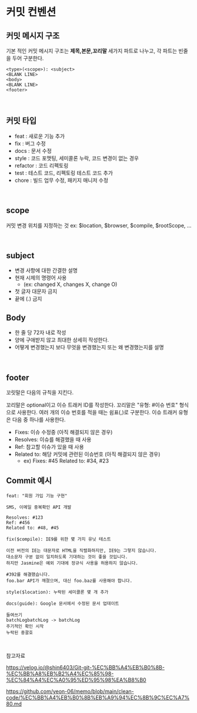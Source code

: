 # 커밋 컨벤션

## 커밋 메시지 구조
기본 적인 커밋 메시지 구조는 **제목,본문,꼬리말** 세가지 파트로 나누고, 각 파트는 빈줄을 두어 구분한다.

```
<type>(<scope>): <subject>
<BLANK LINE>
<body>
<BLANK LINE>
<footer>
```
<br>

## 커밋 타입
- feat : 새로운 기능 추가
- fix : 버그 수정
- docs : 문서 수정
- style : 코드 포맷팅, 세미콜론 누락, 코드 변경이 없는 경우
- refactor : 코드 리펙토링
- test : 테스트 코드, 리펙토링 테스트 코드 추가
- chore : 빌드 업무 수정, 패키지 매니저 수정

<br>


## scope
커밋 변경 위치를 지정하는 것
ex: $location, $browser, $compile, $rootScope, ...

<br>

## subject
- 변경 사항에 대한 간결한 설명
- 현재 시제의 명령어 사용
    - (ex: changed X, changes X, change O)
- 첫 글자 대문자 금지
- 끝에 (.) 금지

## Body
- 한 줄 당 72자 내로 작성
- 양에 구애받지 않고 최대한 상세히 작성한다.
- 어떻게 변경했는지 보다 무엇을 변경했는지 또는 왜 변경했는지를 설명

<br>

## footer
꼬릿말은 다음의 규칙을 지킨다.

꼬리말은 optional이고 이슈 트래커 ID를 작성한다.
꼬리말은 "유형: #이슈 번호" 형식으로 사용한다.
여러 개의 이슈 번호를 적을 때는 쉼표(,)로 구분한다.
이슈 트래커 유형은 다음 중 하나를 사용한다.
- Fixes: 이슈 수정중 (아직 해결되지 않은 경우)
- Resolves: 이슈를 해결했을 때 사용
- Ref: 참고할 이슈가 있을 때 사용
- Related to: 해당 커밋에 관련된 이슈번호 (아직 해결되지 않은 경우)
    - ex) Fixes: #45 Related to: #34, #23


##  Commit 예시
```
feat: "회원 가입 기능 구현"

SMS, 이메일 중복확인 API 개발

Resolves: #123
Ref: #456
Related to: #48, #45
```

```
fix($compile): IE9를 위한 몇 가지 유닛 테스트

이전 버전의 IE는 대문자로 HTML을 직렬화하지만, IE9는 그렇지 않습니다.
대소문자 구분 없이 일치하도록 기대하는 것이 좋을 것입니다.
하지만 Jasmine은 예외 기대에 정규식 사용을 허용하지 않습니다.

#392를 해결했습니다.
foo.bar API가 깨졌으며, 대신 foo.baz를 사용해야 합니다.
```

```
style($location): 누락된 세미콜론 몇 개 추가
```

```
docs(guide): Google 문서에서 수정된 문서 업데이트

들여쓰기
batchLogbatchLog -> batchLog
주기적인 확인 시작
누락된 중괄호
```

<br>

참고자료

https://velog.io/@shin6403/Git-git-%EC%BB%A4%EB%B0%8B-%EC%BB%A8%EB%B2%A4%EC%85%98-%EC%84%A4%EC%A0%95%ED%95%98%EA%B8%B0

https://github.com/yeon-06/memo/blob/main/clean-code/%EC%BB%A4%EB%B0%8B%EB%A9%94%EC%8B%9C%EC%A7%80.md
